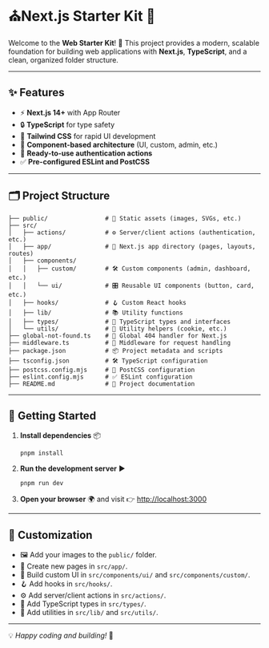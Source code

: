# ⛪Next.js Starter Kit 🚀

Welcome to the **Web Starter Kit**! 🎉 This project provides a modern, scalable foundation for building web applications with **Next.js**, **TypeScript**, and a clean, organized folder structure.

---

## ✨ Features

* ⚡ **Next.js 14+** with App Router
* 🔒 **TypeScript** for type safety
* 🎨 **Tailwind CSS** for rapid UI development
* 🧩 **Component-based architecture** (UI, custom, admin, etc.)
* 🔑 **Ready-to-use authentication actions**
* ✅ **Pre-configured ESLint and PostCSS**

---

## 🗂️ Project Structure

```
├── public/                # 📁 Static assets (images, SVGs, etc.)
├── src/
│   ├── actions/           # ⚙️ Server/client actions (authentication, etc.)
│   ├── app/               # 📂 Next.js app directory (pages, layouts, routes)
│   ├── components/
│   │   ├── custom/        # 🛠️ Custom components (admin, dashboard, etc.)
│   │   └── ui/            # 🎛️ Reusable UI components (button, card, etc.)
│   ├── hooks/             # 🪝 Custom React hooks
│   ├── lib/               # 📚 Utility functions
│   ├── types/             # 📝 TypeScript types and interfaces
│   └── utils/             # 🔧 Utility helpers (cookie, etc.)
├── global-not-found.ts    # 🚫 Global 404 handler for Next.js
├── middleware.ts          # 🧭 Middleware for request handling
├── package.json           # 📦 Project metadata and scripts
├── tsconfig.json          # 🛠️ TypeScript configuration
├── postcss.config.mjs     # 🎨 PostCSS configuration
├── eslint.config.mjs      # ✅ ESLint configuration
├── README.md              # 📖 Project documentation
```

---

## 🚀 Getting Started

1. **Install dependencies** 📦

   ```sh
   pnpm install
   ```
2. **Run the development server** ▶️

   ```sh
   pnpm run dev
   ```
3. **Open your browser** 🌍 and visit 👉 [http://localhost:3000](http://localhost:3000)

---

## 🎨 Customization

* 🖼️ Add your images to the `public/` folder.
* 📄 Create new pages in `src/app/`.
* 🧩 Build custom UI in `src/components/ui/` and `src/components/custom/`.
* 🪝 Add hooks in `src/hooks/`.
* ⚙️ Add server/client actions in `src/actions/`.
* 📝 Add TypeScript types in `src/types/`.
* 🔧 Add utilities in `src/lib/` and `src/utils/`.

---

💡 *Happy coding and building!* 🙌
